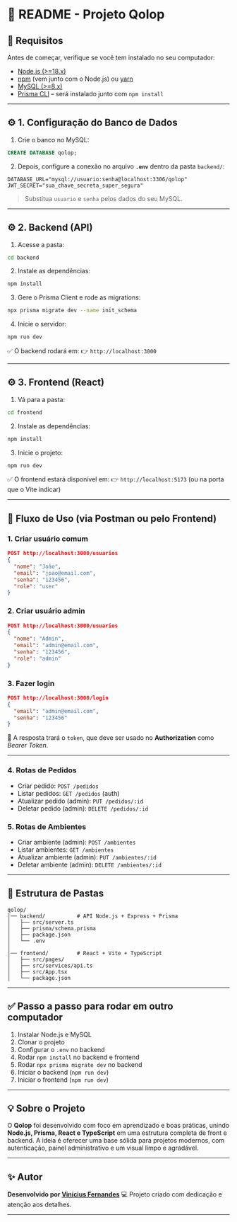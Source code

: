 # 📘 README - Projeto Qolop

## 📌 Requisitos

Antes de começar, verifique se você tem instalado no seu computador:

- [Node.js (>=18.x)](https://nodejs.org/en/)
- [npm](https://www.npmjs.com/) (vem junto com o Node.js) ou [yarn](https://yarnpkg.com/)
- [MySQL (>=8.x)](https://dev.mysql.com/downloads/mysql/)
- [Prisma CLI](https://www.prisma.io/docs/concepts/components/prisma-cli) – será instalado junto com `npm install`

---

## ⚙️ 1. Configuração do Banco de Dados

1. Crie o banco no MySQL:

```sql
CREATE DATABASE qolop;
```

2. Depois, configure a conexão no arquivo **`.env`** dentro da pasta `backend/`:

```env
DATABASE_URL="mysql://usuario:senha@localhost:3306/qolop"
JWT_SECRET="sua_chave_secreta_super_segura"
```

> Substitua `usuario` e `senha` pelos dados do seu MySQL.

---

## ⚙️ 2. Backend (API)

1. Acesse a pasta:

```bash
cd backend
```

2. Instale as dependências:

```bash
npm install
```

3. Gere o Prisma Client e rode as migrations:

```bash
npx prisma migrate dev --name init_schema
```

4. Inicie o servidor:

```bash
npm run dev
```

✅ O backend rodará em:
👉 `http://localhost:3000`

---

## ⚙️ 3. Frontend (React)

1. Vá para a pasta:

```bash
cd frontend
```

2. Instale as dependências:

```bash
npm install
```

3. Inicie o projeto:

```bash
npm run dev
```

✅ O frontend estará disponível em:
👉 `http://localhost:5173` (ou na porta que o Vite indicar)

---

## 🚀 Fluxo de Uso (via Postman ou pelo Frontend)

### 1. Criar usuário comum

```json
POST http://localhost:3000/usuarios
{
  "nome": "João",
  "email": "joao@email.com",
  "senha": "123456",
  "role": "user"
}
```

### 2. Criar usuário admin

```json
POST http://localhost:3000/usuarios
{
  "nome": "Admin",
  "email": "admin@email.com",
  "senha": "123456",
  "role": "admin"
}
```

### 3. Fazer login

```json
POST http://localhost:3000/login
{
  "email": "admin@email.com",
  "senha": "123456"
}
```

🔑 A resposta trará o `token`, que deve ser usado no **Authorization** como _Bearer Token_.

---

### 4. Rotas de Pedidos

- Criar pedido: `POST /pedidos`
- Listar pedidos: `GET /pedidos` (auth)
- Atualizar pedido (admin): `PUT /pedidos/:id`
- Deletar pedido (admin): `DELETE /pedidos/:id`

### 5. Rotas de Ambientes

- Criar ambiente (admin): `POST /ambientes`
- Listar ambientes: `GET /ambientes`
- Atualizar ambiente (admin): `PUT /ambientes/:id`
- Deletar ambiente (admin): `DELETE /ambientes/:id`

---

## 📂 Estrutura de Pastas

```
qolop/
│── backend/          # API Node.js + Express + Prisma
│   ├── src/server.ts
│   ├── prisma/schema.prisma
│   ├── package.json
│   └── .env
│
│── frontend/         # React + Vite + TypeScript
│   ├── src/pages/
│   ├── src/services/api.ts
│   ├── src/App.tsx
│   └── package.json
```

---

## ✅ Passo a passo para rodar em outro computador

1. Instalar Node.js e MySQL
2. Clonar o projeto
3. Configurar o `.env` no backend
4. Rodar `npm install` no backend e frontend
5. Rodar `npx prisma migrate dev` no backend
6. Iniciar o backend (`npm run dev`)
7. Iniciar o frontend (`npm run dev`)

---

## 💡 Sobre o Projeto

O **Qolop** foi desenvolvido com foco em aprendizado e boas práticas, unindo **Node.js, Prisma, React e TypeScript** em uma estrutura completa de front e backend.
A ideia é oferecer uma base sólida para projetos modernos, com autenticação, painel administrativo e um visual limpo e agradável.

---

## ✨ Autor

**Desenvolvido por [Vinícius Fernandes](https://github.com/vinicius77777)**
💻 Projeto criado com dedicação e atenção aos detalhes.

---
